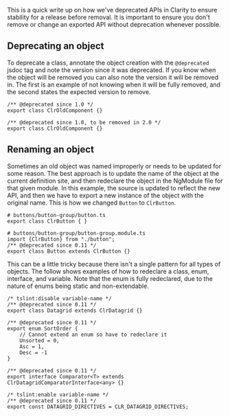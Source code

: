 This is a quick write up on how we've deprecated APIs in Clarity to ensure stability for a release before removal. It is important to ensure you don't remove or change an exported API without deprecation whenever possible.

## Deprecating an object

To deprecate a class, annotate the object creation with the `@deprecated` jsdoc tag and note the version since it was deprecated. If you know when the object will be removed you can also note the version it will be removed in. The first is an example of not knowing when it will be fully removed, and the second states the expected version to remove.

```
/** @deprecated since 1.0 */
export class ClrOldComponent {}

/** @deprecated since 1.0, to be removed in 2.0 */
export class ClrOldComponent {}
```

## Renaming an object

Sometimes an old object was named improperly or needs to be updated for some reason. The best approach is to update the name of the object at the current definition site, and then redeclare the object in the NgModule file for that given module. In this example, the source is updated to reflect the new API, and then we have to export a new instance of the object with the original name. This is how we changed `Button` to `ClrButton`.

```
# buttons/button-group/button.ts
export class ClrButton { }

# buttons/button-group/button-group.module.ts
import {ClrButton} from "./button";
/** @deprecated since 0.11 */
export class Button extends ClrButton {}
```

This can be a little tricky because there isn't a single pattern for all types of objects. The follow shows examples of how to redeclare a class, enum, interface, and variable. Note that the enum is fully redeclared, due to the nature of enums being static and non-extendable.

```
/* tslint:disable variable-name */
/** @deprecated since 0.11 */
export class Datagrid extends ClrDatagrid {}

/** @deprecated since 0.11 */
export enum SortOrder {
    // Cannot extend an enum so have to redeclare it
    Unsorted = 0,
    Asc = 1,
    Desc = -1
}

/** @deprecated since 0.11 */
export interface Comparator<T> extends ClrDatagridComparatorInterface<any> {}

/* tslint:enable variable-name */
/** @deprecated since 0.11 */
export const DATAGRID_DIRECTIVES = CLR_DATAGRID_DIRECTIVES;
```